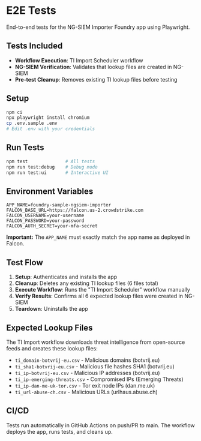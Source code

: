 # E2E Tests

End-to-end tests for the NG-SIEM Importer Foundry app using Playwright.

## Tests Included

- **Workflow Execution**: TI Import Scheduler workflow
- **NG-SIEM Verification**: Validates that lookup files are created in NG-SIEM
- **Pre-test Cleanup**: Removes existing TI lookup files before testing

## Setup

```bash
npm ci
npx playwright install chromium
cp .env.sample .env
# Edit .env with your credentials
```

## Run Tests

```bash
npm test              # All tests
npm run test:debug    # Debug mode
npm run test:ui       # Interactive UI
```

## Environment Variables

```env
APP_NAME=foundry-sample-ngsiem-importer
FALCON_BASE_URL=https://falcon.us-2.crowdstrike.com
FALCON_USERNAME=your-username
FALCON_PASSWORD=your-password
FALCON_AUTH_SECRET=your-mfa-secret
```

**Important:** The `APP_NAME` must exactly match the app name as deployed in Falcon.

## Test Flow

1. **Setup**: Authenticates and installs the app
2. **Cleanup**: Deletes any existing TI lookup files (6 files total)
3. **Execute Workflow**: Runs the "TI Import Scheduler" workflow manually
4. **Verify Results**: Confirms all 6 expected lookup files were created in NG-SIEM
5. **Teardown**: Uninstalls the app

## Expected Lookup Files

The TI Import workflow downloads threat intelligence from open-source feeds and creates these lookup files:

- `ti_domain-botvrij-eu.csv` - Malicious domains (botvrij.eu)
- `ti_sha1-botvrij-eu.csv` - Malicious file hashes SHA1 (botvrij.eu)
- `ti_ip-botvrij-eu.csv` - Malicious IP addresses (botvrij.eu)
- `ti_ip-emerging-threats.csv` - Compromised IPs (Emerging Threats)
- `ti_ip-dan-me-uk-tor.csv` - Tor exit node IPs (dan.me.uk)
- `ti_url-abuse-ch.csv` - Malicious URLs (urlhaus.abuse.ch)

## CI/CD

Tests run automatically in GitHub Actions on push/PR to main. The workflow deploys the app, runs tests, and cleans up.
